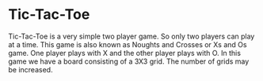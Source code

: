 # Tic-Tac-Toe

Tic-Tac-Toe is a very simple two player game. So only two players can play at a time. This game is also known as Noughts and Crosses or Xs and Os game. One player plays with X and the other player plays with O. In this game we have a board consisting of a 3X3 grid. The number of grids may be increased.

